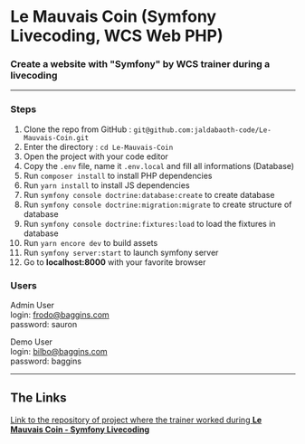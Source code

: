 <h1>Le Mauvais Coin (Symfony Livecoding, WCS Web PHP)</h1>

### Create a website with "Symfony" by WCS trainer during a livecoding

---

### Steps

1. Clone the repo from GitHub : `git@github.com:jaldabaoth-code/Le-Mauvais-Coin.git`
2. Enter the directory : `cd Le-Mauvais-Coin`
3. Open the project with your code editor
4. Copy the `.env` file, name it `.env.local` and fill all informations (Database)
5. Run `composer install` to install PHP dependencies
6. Run `yarn install` to install JS dependencies
7. Run `symfony console doctrine:database:create` to create database
8. Run `symfony console doctrine:migration:migrate` to create structure of database
9. Run `symfony console doctrine:fixtures:load` to load the fixtures in database
10. Run `yarn encore dev` to build assets
11. Run `symfony server:start` to launch symfony server
12. Go to <b>localhost:8000</b> with your favorite browser


### Users

Admin User<br/>
login: frodo@baggins.com<br/>
password: sauron

Demo User<br/>
login: bilbo@baggins.com<br/>
password: baggins

---

## The Links

<a href="https://github.com/WildCodeSchool/orleans-202103-php-livecoding-mauvaiscoin">Link to the repository of project where the trainer worked during <b>Le Mauvais Coin - Symfony Livecoding</b></a>
